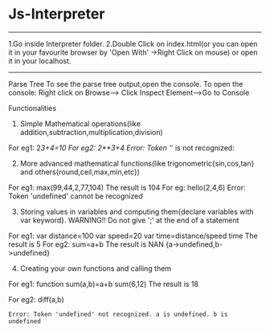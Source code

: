 # Js-Interpreter
------------------------------------------------------------------------------------------------------------------------------
1.Go inside Interpreter folder.
2.Double Click on index.html(or you can open it in your favourite browser by 'Open With' ->Right Click on mouse) or open it in your localhost.

-------------------------------------------------------------------------------------------------------------------------------
Parse Tree
To see the parse tree output,open the console.
To open the console: Right click on Browse--> Click Inspect Element-->Go to Console

Functionalities

1) Simple Mathematical operations(like addition,subtraction,multiplication,division)

For eg1: 2*3+4=10
For eg2: 2**3+4
	Error: Token '*' is not recognized:

2) More advanced mathematical functions(like trigonometric{sin,cos,tan} and others{round,ceil,max,min,etc})

For eg1:
 	max(99,44,2,77,104)
 	The result is 104
For eg:
	hello(2,4,6)
	Error: Token 'undefined' cannot be recognized

3) Storing values in variables and computing them{declare variables with var keyword}. 
WARNING!! Do not give ';' at the end of a statement

For eg1:
	var distance=100
	var speed=20
	var time=distance/speed
	time
	The result is 5
For eg2:
	sum=a+b
	The result is NAN {a->undefined,b->undefined}

4) Creating your own functions and calling them

For eg1:
	function sum(a,b)=a+b
	sum(6,12)
	The result is 18

For eg2:
	diff(a,b)
	
	Error: Token 'undefined' not recognized. a is undefined. b is undefined



